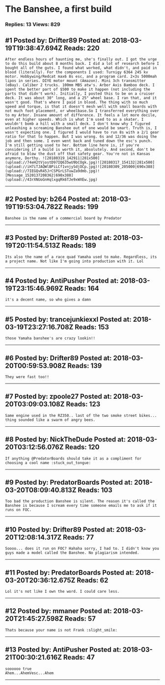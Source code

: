 # The Banshee, a first build

### Replies: 13 Views: 829

## \#1 Posted by: Drifter89 Posted at: 2018-03-19T19:38:47.694Z Reads: 220

```
After endless hours of haunting me, she's finally out. I got the urge to do this build about 8 months back. I did a lot of research before I bought all of the guts. I found what worked, what didn't, and paid in blood (literally). For the components I used: Turnigy 6364 245 kv motor. Hobbywing/Redcat max6 8s esc, and a program card. 2×3s 5000mah lipos in series. DIYE motor mount (Amazon). Mini 3ch transmitter (eBay). Caliber 2 trucks. 100mm MBS atw's. Arbor Axis Bamboo deck. I spent the better part of $500 to make it happen (not including the parts that didn't work). Initially, I posted this to be on a cruiser deck. It was about 30" long, and a 25" wheel base. I ran that, and it wasn't good. That's where I paid in blood. The thing with so much speed and torque, is that it doesn't mesh well with small boards with not much foot placement, or wheelbase.So I transferred everything over to my Arbor. Insane amount of difference. It feels a lot more docile, even at higher speeds. Which is what I'm used to as a skater. I wouldn't bomb a hill with a small deck. I don't know why I figured unleashing a screaming Banshee out of one would be smart. Truth is, I wasn't expecting one. I figured I would have to run 8s with a 2/1 gear ratio for that to happen. But I was wrong. 6s and 12/36 was doing the job and then some. I even went back and tuned down the esc's punch. I'm still getting used to her. Bottom line here is, if you're considering if a build is worth it, absolutely. And second, don't be afraid to blow the dust off that safety gear. You're not in Kansas anymore, Dorthy. ![20180319_142911|281x500](upload://74eH2tVjostD97IQ635wU9bCOgk.jpg)![20180317_154132|281x500](upload://iH7iTJAQWlBPiLCf1vnjySdjOCp.jpg)![20180309_205000|690x388](upload://7IEGQvR45JrCSPGrLSTuwZa9dmb.jpg)![Message_1520137208362|690x388](upload://43rXNUoGnHqlxgqRk6TJe9xWXEw.jpg)
```

---
## \#2 Posted by: b264 Posted at: 2018-03-19T19:53:04.782Z Reads: 199

```
Banshee is the name of a commercial board by Predator
```

---
## \#3 Posted by: Drifter89 Posted at: 2018-03-19T20:11:54.513Z Reads: 189

```
Its also the name of a race quad Yamaha used to make. Regardless, its a project name. Not like I'm going into production with it. Lol
```

---
## \#4 Posted by: AntiPusher Posted at: 2018-03-19T23:15:46.969Z Reads: 164

```
it's a decent name, so who gives a damn
```

---
## \#5 Posted by: trancejunkiexxl Posted at: 2018-03-19T23:27:16.708Z Reads: 153

```
those Yamaha banshee's are crazy lookin!!
```

---
## \#6 Posted by: Drifter89 Posted at: 2018-03-20T00:59:53.908Z Reads: 139

```
They were fast too!!
```

---
## \#7 Posted by: zpoole27 Posted at: 2018-03-20T03:09:03.108Z Reads: 123

```
Same engine used in the RZ350.. last of the two smoke street bikes... thing sounded like a swarm of angry bees.
```

---
## \#8 Posted by: NickTheDude Posted at: 2018-03-20T03:12:56.076Z Reads: 120

```
If anything @PredatorBoards should take it as a compliment for choosing a cool name :stuck_out_tongue:
```

---
## \#9 Posted by: PredatorBoards Posted at: 2018-03-20T08:09:40.813Z Reads: 103

```
Too bad the production Banshee is silent. The reason it's called the Banshee is because I scream every time someone emails me to ask if it runs on FOC.
```

---
## \#10 Posted by: Drifter89 Posted at: 2018-03-20T12:08:14.317Z Reads: 77

```
Soooo... does it run on FOC? Hahaha sorry, I had to. I didn't know you guys made a model called the Banshee. No plagiarism intended.
```

---
## \#11 Posted by: PredatorBoards Posted at: 2018-03-20T20:36:12.675Z Reads: 62

```
Lol it's not like I own the word. I could care less.
```

---
## \#12 Posted by: mmaner Posted at: 2018-03-20T21:45:27.598Z Reads: 57

```
Thats because your name is not Frank :slight_smile:
```

---
## \#13 Posted by: AntiPusher Posted at: 2018-03-21T00:30:21.616Z Reads: 47

```
soooooo true
Ahem...AhemVesc...Ahem
```

---
